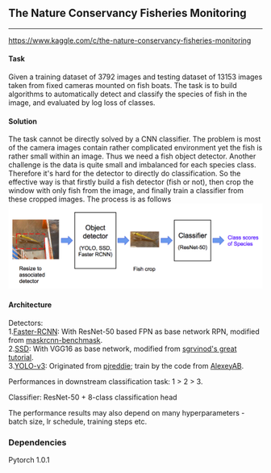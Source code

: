 ## The Nature Conservancy Fisheries Monitoring

----
https://www.kaggle.com/c/the-nature-conservancy-fisheries-monitoring

#### Task
Given a training dataset of 3792 images and testing dataset of 13153 images taken from fixed cameras mounted on fish boats. The task is to build algorithms to automatically detect and classify the species of fish in the image, and evaluated by log loss of classes.

#### Solution
The task cannot be directly solved by a CNN classifier. The problem is most of the camera images contain rather complicated environment yet the fish is rather small within an image. Thus we need a fish object detector. Another challenge is the data is quite small and imbalanced for each species class. Therefore it's hard for the detector to directly do classification. So the effective way is that firstly build a fish detector (fish or not), then crop the window with only fish from the image, and finally train a classifier from these cropped images. The process is as follows  
  <img src="img/sol_arch.png" width="880"/> 

#### Architecture
Detectors:  
1.[Faster-RCNN](https://arxiv.org/abs/1506.01497):
With ResNet-50 based FPN as base network RPN, modified from [maskrcnn-benchmask](https://github.com/facebookresearch/maskrcnn-benchmark).  
2.[SSD](https://arxiv.org/abs/1512.02325):
With VGG16 as base network, modified from [sgrvinod's great tutorial](https://github.com/sgrvinod/a-PyTorch-Tutorial-to-Object-Detection).  
3.[YOLO-v3](https://arxiv.org/abs/1804.02767):
Originated from [pjreddie](https://pjreddie.com/darknet/yolo/); train by the code from [AlexeyAB](https://github.com/AlexeyAB/darknet).  

Performances in downstream classification task: 1 > 2 > 3.  

Classifier:
ResNet-50 + 8-class classification head

The performance results may also depend on many hyperparameters - batch size, lr schedule, training steps etc.

### Dependencies
Pytorch 1.0.1
